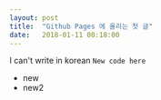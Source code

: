 ```yaml
---
layout: post
title:  "Github Pages 에 올리는 첫 글"
date:   2018-01-11 00:18:00
---
```


 I can't write in korean
 <code>New code here</code>
 
 * new
 * new2
